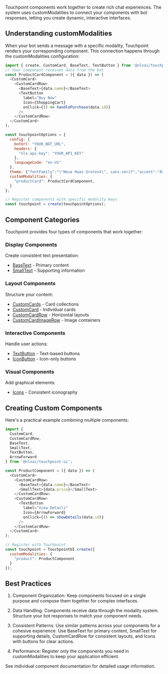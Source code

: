 
Touchpoint components work together to create rich chat experiences. The system uses customModalities to connect your components with bot responses, letting you create dynamic, interactive interfaces.

## Understanding customModalities

When your bot sends a message with a specific modality, Touchpoint renders your corresponding component. This connection happens through the customModalities configuration:

```javascript
import { create, CustomCard, BaseText, TextButton } from '@nlxai/touchpoint-ui';
// Your component receives data from the bot
const ProductCardComponent = ({ data }) => (
  <CustomCard>
    <CustomCardRow>
      <BaseText>{data.name}</BaseText>
      <TextButton 
        label="Buy Now" 
        Icon={ShoppingCart}
        onClick={() => handlePurchase(data.id)} 
      />
    </CustomCardRow>
  </CustomCard>
);

const touchpointOptions = {
  config: {
    botUrl: "YOUR_BOT_URL",
    headers: {
      "nlx-api-key": "YOUR_API_KEY"
    },
    languageCode: "en-US"
  },
  theme: {"fontFamily":"\"Neue Haas Grotesk\", sans-serif","accent":"#2663DA"},
  customModalities: {
    "productCard": ProductCardComponent,
  }
};

// Register components with specific modality keys
const touchpoint = create(touchpointOptions);
```

## Component Categories

Touchpoint provides four types of components that work together:

### Display Components
Create consistent text presentation:
- [BaseText](/touchpoint-BaseText) - Primary content
- [SmallText](/touchpoint-SmallText) - Supporting information

### Layout Components
Structure your content:
- [CustomCards](/touchpoint-CustomCards) - Card collections
- [CustomCard](/touchpoint-CustomCards) - Individual cards
- [CustomCardRow](/touchpoint-CustomCards) - Horizontal layouts
- [CustomCardImageRow](/touchpoint-CustomCards) - Image containers

### Interactive Components
Handle user actions:
- [TextButton](/touchpoint-Buttons) - Text-based buttons
- [IconButton](/touchpoint-Buttons) - Icon-only buttons

### Visual Components
Add graphical elements:
- [Icons](/touchpoint-Icons) - Consistent iconography

## Creating Custom Components

Here's a practical example combining multiple components:

```javascript
import { 
  CustomCard, 
  CustomCardRow, 
  BaseText, 
  SmallText,
  TextButton,
  ArrowForward 
} from '@nlxai/touchpoint-ui';

const ProductComponent = ({ data }) => (
  <CustomCard>
    <CustomCardRow>
      <BaseText>{data.name}</BaseText>
      <SmallText>{data.price}</SmallText>
    </CustomCardRow>
    <CustomCardRow>
      <TextButton 
        label="View Details"
        Icon={ArrowForward}
        onClick={() => showDetails(data.id)}
      />
    </CustomCardRow>
  </CustomCard>
);

// Register with Touchpoint
const touchpoint = TouchpointUI.create({
  customModalities: {
    "product": ProductComponent
  }
});
```

## Best Practices

1. Component Organization: Keep components focused on a single purpose and compose them together for complex interfaces.

2. Data Handling: Components receive data through the modality system. Structure your bot responses to match your component needs.

3. Consistent Patterns: Use similar patterns across your components for a cohesive experience. Use BaseText for primary content, SmallText for supporting details, CustomCardRow for consistent layouts, and Icons with buttons for clear actions.

4. Performance: Register only the components you need in customModalities to keep your application efficient.

See individual component documentation for detailed usage information.
